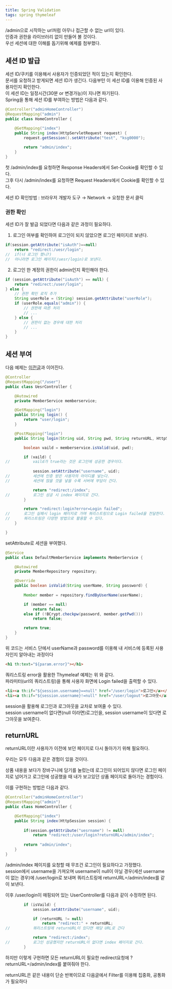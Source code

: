 ```yaml
---
title: Spring Validation
tags: spring thymeleaf
---
```


/admin으로 시작하는 url처럼 아무나 접근할 수 없는 url이 있다.   
인증과 권한을 라이브러리 없이 만들어 볼 것이다.   
우선 세션에 대한 이해를 돕기위해 예제를 첨부했다.

## 세션 ID 발급

세션 ID/쿠키를 이용해서 사용자가 인증되었던 적이 있는지 확인한다.   
문서를 요청하고 받게되면 세션 ID가 생긴다. 다음부턴 이 세선 ID를 이용해 인증된 사용자인지 확인한다.   
이 세션 ID는 일정시간(30분 or 변경가능)이 지나면 파기된다.   
Spring을 통해 세션 ID를 부여하는 방법은 다음과 같다.   

```java
@Controller("adminHomeController")
@RequestMapping("admin")
public class HomeController {

	@GetMapping("index")
	public String index(HttpServletRequest request) {
		request.getSession().setAttribute("test", "ksg0000");
		
		return "admin/index";
	}
}
```

첫 /admin/index를 요청하면 Response Headers에서 Set-Cookie를 확인할 수 있다.   
그후 다시 /admin/index를 요청하면 Request Headers에서 Cookie를 확인할 수 있다.

세션 ID 확인방법 : 브라우저 개발자 도구 → Network → 요청한 문서 클릭

### 권한 확인

세션 ID가 잘 발급 되었다면 다음과 같은 과정이 필요하다.

1) 로그인 여부를 확인하여 로그인이 되지 않았으면 로그인 페이지르 보낸다.

```java
if(session.getAttribute("isAuth")==null)
	return "redirect:/uesr/login";
//	if(너 로그인 했니?)
//	아니라면 로그인 페이지(/uesr/login)로 보낸다.
```

2) 로그인 한 계정의 권한이 admin인지 확인해야 한다.

```java
if (session.getAttribute("isAuth") == null) {
    return "redirect:/user/login";
} else {
    // 권한 확인 로직 추가
    String userRole = (String) session.getAttribute("userRole");
    if (userRole.equals("admin")) {
        // 권한에 따른 처리
        // ...
    } else {
        // 권한이 없는 경우에 대한 처리
        // ...
    }
}
```

## 세션 부여

다음 예제는 [이전글](https://ksg0000.github.io/2023/04/10/spring-login.html)과 이어진다.

```java
@Controller
@RequestMapping("/user")
public class UesrController {

	@Autowired
	private MemberService memberservice;

	@GetMapping("login")
	public String login() {
		return "user/login";
	}

	@PostMapping("login")
	public String login(String uid, String pwd, String returnURL, HttpSession session) {

		boolean vaild = memberservice.isValid(uid, pwd);

		if (vaild) {
//			vaild가 true라는 것은 로그인에 성공한 경우이다.
		
			session.setAttribute("username", uid);
//			세션에 인증 받은 사용자의 아이디를 넣는다.
//			세션에 많을 것을 넣을 수록 서버에 부담이 간다.

			return "redirect:/index";
//			로그인 성공 시 index 페이지로 간다.
		}

		return "redirect:login?error=Login failed";
//		로그인 실패시 login 페이지로 가며 쿼리스트링으로 Login failed을 전달한다.
//		쿼리스트링은 다양한 방법으로 활용할 수 있다. 
	}

}
```

setAttribute로 세션을 부여했다.

```java
@Service
public class DefaultMemberService implements MemberService {

    @Autowired
    private MemberRepository repository;

    @Override
    public boolean isValid(String userName, String password) {
    
        Member member = repository.findByUserName(userName);

        if (member == null)
            return false;
        else if (!BCrypt.checkpw(password, member.getPwd()))
            return false;

        return true;
    }
}
```

위 코드는 서비스 단에서 userName과 password를 이용해 내 서비스에 등록된 사용자인지 알아내는 과정이다

```html
<h1 th:text="${param.error}"></h1>
```

쿼리스트링 error을 활용한 Thymeleaf 예제는 위 와 같다.   
파라미터(url의 쿼리스트링)을 통해 사용자 화면에 Login failed을 출력할 수 있다.

```html
<li><a th:if="${session.username}==null" href="/user/login">로그인</a></li>
<li><a th:if="${session.username}!=null" href="/user/logout">로그아웃</a></li>
```

session을 활용해 로그인과 로그아웃을 교차로 보여줄 수 있다.   
session username이 없다면(null 이라면)로그인을, session username이 있다면 로그아웃을 보여준다.

## returnURL

returnURL이란 사용자가 이전에 보던 페이지로 다시 돌아가기 위해 필요하다.

우리는 모두 다음과 같은 경험이 있을 것이다.

상품 내용을 보다가 장바구니에 담기를 눌렀는데 로그인이 되어있지 않다면 로그인 페이지로 넘어가고 로그인에 성공했을 때 내가 보고있던 상품 페이지로 돌아가는 경험이다.

이를 구현하는 방법은 다음과 같다.

```java
@Controller("adminHomeController")
@RequestMapping("admin")
public class HomeController {

	@GetMapping("index")
	public String index(HttpSession session) {
		
		if(session.getAttribute("uesrname") != null)
			return "redirect:/user/login?returnURL=/admin/index";
		
		return "admin/index";
	}
}
```

/admin/index 페이지를 요청할 때 무조건 로그인이 필요하다고 가정했다.   
session에서 username을 가져오며 username이 null이 아닐 경우(세션 username이 없는 경우)에 /user/login로 보내며 쿼리스트링에 returnURL=/admin/index를 같이 보낸다.

이후 /user/login이 매핑되어 있는 UserController를 다음과 같이 수정하면 된다.

```java
		if (isVaild) {
			session.setAttribute("username", uid);

			if (returnURL != null)
				return "redirect:" + returnURL;
//			쿼리스트링에 returnURL이 있다면 해당 URL로 간다

			return "redirect:/index";
//			로그인 성공했지만 returnURL이 없다면 index 페이지로 간다.
		}
```

하지만 이렇게 구현하면 모든 returnURL이 필요한 redirect요청에 ?returnURL=/admin/index를 붙여줘야 한다.   

returnURL은 같은 내용이 단순 반복이므로 다음글에서 Filter를 이용해 집중화, 공통화가 필요하다
